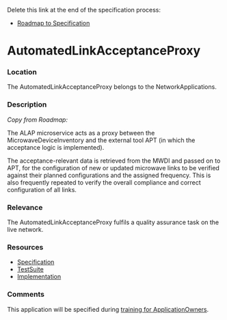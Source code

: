 Delete this link at the end of the specification process:  
- [Roadmap to Specification](../../issues/2)

# AutomatedLinkAcceptanceProxy

### Location
The AutomatedLinkAcceptanceProxy belongs to the NetworkApplications.

### Description
_Copy from Roadmap:_  

The ALAP microservice acts as a proxy between the MicrowaveDeviceInventory and the external tool APT (in which the acceptance logic is implemented). 

The acceptance-relevant data is retrieved from the MWDI and passed on to APT, for the configuration of new or updated microwave links to be verified against their planned configurations and the assigned frequency. This is also frequently repeated to verify the overall compliance and correct configuration of all links. 


### Relevance
The AutomatedLinkAcceptanceProxy fulfils a quality assurance task on the live network.

### Resources
- [Specification](./spec/)
- [TestSuite](./testing/)
- [Implementation](./server/)

### Comments
This application will be specified during [training for ApplicationOwners](https://gist.github.com/openBackhaul/5aabdbc90257b83b9fe7fc4da059d3cd).
